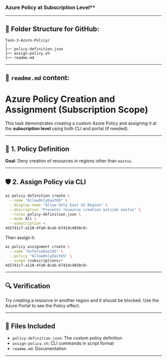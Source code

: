 ### Azure Policy at Subscription Level**

---

## 📁 Folder Structure for GitHub:

```
Task-3-Azure-Policy/
│
├── policy-definition.json
├── assign-policy.sh
├── readme.md
```

---

## 🧾 `readme.md` content:


# Azure Policy Creation and Assignment (Subscription Scope)

This task demonstrates creating a custom Azure Policy and assigning it at the **subscription level** using both CLI and portal (if needed).

---

## 📄 1. Policy Definition

**Goal**: Deny creation of resources in regions other than `eastus`.


---

## 🛡️ 2. Assign Policy via CLI

```bash
az policy definition create \
  --name "AllowOnlyEastUS" \
  --display-name "Allow Only East US Region" \
  --description "Prevents resource creation outside eastus" \
  --rules policy-definition.json \
  --mode All \
  --subscription <
4d1741c7-a110-4fa0-8cab-b741dc4030c9>
```

Then assign it:

```bash
az policy assignment create \
  --name "EnforceEastUS" \
  --policy "AllowOnlyEastUS" \
  --scope /subscriptions/<
4d1741c7-a110-4fa0-8cab-b741dc4030c9>
```



---

## 🔍 Verification

Try creating a resource in another region and it should be blocked.
Use the Azure Portal to see the Policy effect.

---

## 📂 Files Included

* `policy-definition.json`: The custom policy definition
* `assign-policy.sh`: CLI commands in script format
* `readme.md`: Documentation

---
